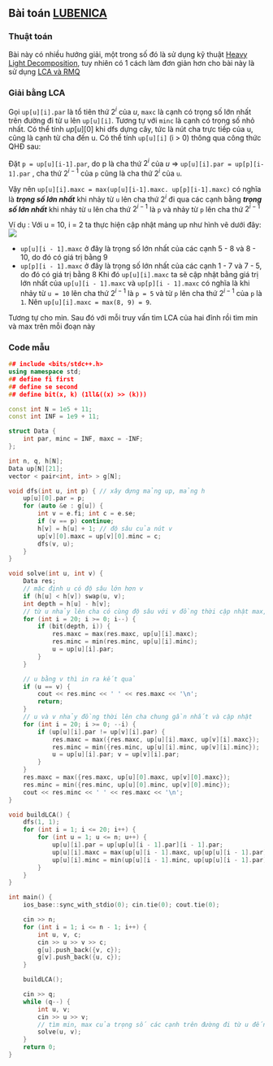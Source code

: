 ## Bài toán [LUBENICA](https://oj.vnoi.info/problem/lubenica)

### Thuật toán
Bài này có nhiều hướng giải, một trong số đó là sử dụng kỹ thuật [Heavy Light Decomposition](https://vnoi.info/wiki/algo/data-structures/heavy-light-decomposition.md), tuy nhiên có 1 cách làm đơn giản hơn cho bài này là sử dụng [LCA và RMQ](https://vnoi.info/wiki/translate/topcoder/Range-Minimum-Query-and-Lowest-Common-Ancestor)

### Giải bằng LCA  

Gọi `up[u][i].par` là tổ tiên thứ $2^i$ của $u$, `maxc` là cạnh có trọng số lớn nhất trên đường đi từ u lên `up[u][i]`. Tương tự với `minc` là cạnh có trọng số nhỏ nhất. Có thể tính $up[u][0]$ khi dfs dựng cây, tức là nút cha trực tiếp của u, cũng là cạnh từ cha đến u.
Có thể tính `up[u][i]` (i > 0) thông qua công thức QHĐ sau:

Đặt `p = up[u][i-1].par`, do  p là cha thứ $2^i$ của $u$
⇒ `up[u][i].par = up[p][i-1].par` , cha thứ $2^{i-1}$ của `p` cũng là cha thứ $2^i$ của `u`.

Vậy nên `up[u][i].maxc = max(up[u][i-1].maxc. up[p][i-1].maxc)` có nghĩa là ***trọng số lớn nhất*** khi nhảy từ ``u`` lên cha thứ $2^i$ đi qua các cạnh bằng ***trọng số lớn nhất*** khi nhảy từ `u` lên cha thứ $2^{i - 1}$ là `p` và nhảy từ `p` lên cha thứ $2^{i - 1}$

Ví dụ : Với u = 10, i = 2 ta thực hiện cập nhật mảng up như hình vẽ dưới đây:
![](https://i.imgur.com/JUvY6GC.png)


- `up[u][i - 1].maxc` ở đây là trọng số lớn nhất của các cạnh 5 - 8 và 8 - 10, do đó có giá trị bằng 9
- `up[p][i - 1].maxc` ở đây là trọng số lớn nhất của các cạnh 1 - 7 và 7 - 5, do đó có giá trị bằng 8
Khi đó `up[u][i].maxc` ta sẽ cập nhật bằng giá trị lớn nhất của `up[u][i - 1].maxc` và `up[p][i - 1].maxc` có nghĩa là khi nhảy từ `u = 10` lên cha thứ $2^{i - 1}$ là `p = 5` và từ `p` lên cha thứ $2^{i - 1}$ của `p` là `1`. Nên `up[u][i].maxc = max(8, 9) = 9`.


Tương tự cho min.
Sau đó với mỗi truy vấn tìm LCA của hai đỉnh rồi tìm min và max trên mỗi đoạn này

### Code mẫu
```cpp
## include <bits/stdc++.h>
using namespace std;
## define fi first
## define se second
## define bit(x, k) (1ll&((x) >> (k)))

const int N = 1e5 + 11;
const int INF = 1e9 + 11;

struct Data {
    int par, minc = INF, maxc = -INF;
};

int n, q, h[N];
Data up[N][21];
vector < pair<int, int> > g[N];

void dfs(int u, int p) { // xây dựng mảng up, mảng h
    up[u][0].par = p;
    for (auto &e : g[u]) {
        int v = e.fi; int c = e.se;
        if (v == p) continue;
        h[v] = h[u] + 1; // độ sâu của nút v
        up[v][0].maxc = up[v][0].minc = c;
        dfs(v, u);
    }
}

void solve(int u, int v) {
    Data res;
    // mặc định u có độ sâu lớn hơn v
    if (h[u] < h[v]) swap(u, v);
    int depth = h[u] - h[v];
    // từ u nhảy lên cha có cùng độ sâu với v đồng thời cập nhật max, min các cạnh
    for (int i = 20; i >= 0; i--) {
        if (bit(depth, i)) {
            res.maxc = max(res.maxc, up[u][i].maxc);
            res.minc = min(res.minc, up[u][i].minc);
            u = up[u][i].par;
        }
    }

    // u bằng v thì in ra kết quả
    if (u == v) {
        cout << res.minc << ' ' << res.maxc << '\n';
        return;
    }
    // u và v nhảy đồng thời lên cha chung gần nhất và cập nhật
    for (int i = 20; i >= 0; --i) {
        if (up[u][i].par != up[v][i].par) {
            res.maxc = max({res.maxc, up[u][i].maxc, up[v][i].maxc});
            res.minc = min({res.minc, up[u][i].minc, up[v][i].minc});
            u = up[u][i].par; v = up[v][i].par;
        }
    }
    res.maxc = max({res.maxc, up[u][0].maxc, up[v][0].maxc});
    res.minc = min({res.minc, up[u][0].minc, up[v][0].minc});
    cout << res.minc << ' ' << res.maxc << '\n';
}

void buildLCA() {
    dfs(1, 1);
    for (int i = 1; i <= 20; i++) {
        for (int u = 1; u <= n; u++) {
            up[u][i].par = up[up[u][i - 1].par][i - 1].par;
            up[u][i].maxc = max(up[u][i - 1].maxc, up[up[u][i - 1].par][i - 1].maxc);
            up[u][i].minc = min(up[u][i - 1].minc, up[up[u][i - 1].par][i - 1].minc);
        }
    }
}

int main() {
    ios_base::sync_with_stdio(0); cin.tie(0); cout.tie(0);

    cin >> n;
    for (int i = 1; i <= n - 1; i++) {
        int u, v, c;
        cin >> u >> v >> c;
        g[u].push_back({v, c});
        g[v].push_back({u, c});
    }

    buildLCA();

    cin >> q;
    while (q--) {
        int u, v;
        cin >> u >> v;
        // tìm min, max của trọng số các cạnh trên đường đi từ u đến v
        solve(u, v);
    }
    return 0;
}
```